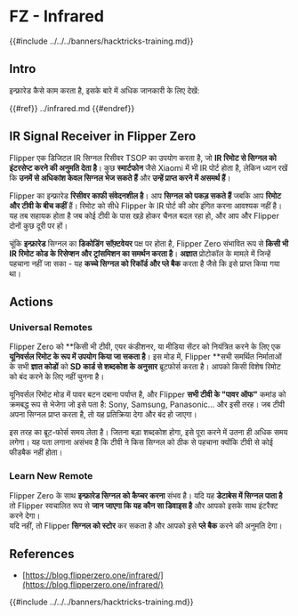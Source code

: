 # FZ - Infrared

{{#include ../../../banners/hacktricks-training.md}}

## Intro <a href="#ir-signal-receiver-in-flipper-zero" id="ir-signal-receiver-in-flipper-zero"></a>

इन्फ्रारेड कैसे काम करता है, इसके बारे में अधिक जानकारी के लिए देखें:


{{#ref}}
../infrared.md
{{#endref}}

## IR Signal Receiver in Flipper Zero <a href="#ir-signal-receiver-in-flipper-zero" id="ir-signal-receiver-in-flipper-zero"></a>

Flipper एक डिजिटल IR सिग्नल रिसीवर TSOP का उपयोग करता है, जो **IR रिमोट से सिग्नल को इंटरसेप्ट करने की अनुमति देता है**। कुछ **स्मार्टफोन** जैसे Xiaomi में भी IR पोर्ट होता है, लेकिन ध्यान रखें कि **उनमें से अधिकांश केवल सिग्नल भेज सकते हैं** और **उन्हें प्राप्त करने में असमर्थ हैं**।

Flipper का इन्फ्रारेड **रिसीवर काफी संवेदनशील है**। आप **सिग्नल को पकड़ सकते हैं** जबकि आप **रिमोट और टीवी के बीच कहीं** हैं। रिमोट को सीधे Flipper के IR पोर्ट की ओर इंगित करना आवश्यक नहीं है। यह तब सहायक होता है जब कोई टीवी के पास खड़े होकर चैनल बदल रहा हो, और आप और Flipper दोनों कुछ दूरी पर हों।

चूंकि **इन्फ्रारेड** सिग्नल का **डिकोडिंग** **सॉफ़्टवेयर** पक्ष पर होता है, Flipper Zero संभावित रूप से **किसी भी IR रिमोट कोड के रिसेप्शन और ट्रांसमिशन का समर्थन करता है**। **अज्ञात** प्रोटोकॉल के मामले में जिन्हें पहचाना नहीं जा सका - यह **कच्चे सिग्नल को रिकॉर्ड और प्ले बैक** करता है जैसे कि इसे प्राप्त किया गया था।

## Actions

### Universal Remotes

Flipper Zero को **किसी भी टीवी, एयर कंडीशनर, या मीडिया सेंटर को नियंत्रित करने के लिए एक **यूनिवर्सल रिमोट के रूप में उपयोग किया जा सकता है**। इस मोड में, Flipper **सभी समर्थित निर्माताओं के सभी **ज्ञात कोडों** को **SD कार्ड से शब्दकोश के अनुसार** ब्रूटफोर्स करता है। आपको किसी विशेष रिमोट को बंद करने के लिए नहीं चुनना है।

यूनिवर्सल रिमोट मोड में पावर बटन दबाना पर्याप्त है, और Flipper **सभी टीवी के "पावर ऑफ"** कमांड को क्रमबद्ध रूप से भेजेगा जो इसे पता है: Sony, Samsung, Panasonic... और इसी तरह। जब टीवी अपना सिग्नल प्राप्त करता है, तो यह प्रतिक्रिया देगा और बंद हो जाएगा।

इस तरह का ब्रूट-फोर्स समय लेता है। जितना बड़ा शब्दकोश होगा, इसे पूरा करने में उतना ही अधिक समय लगेगा। यह पता लगाना असंभव है कि टीवी ने किस सिग्नल को ठीक से पहचाना क्योंकि टीवी से कोई फीडबैक नहीं होता।

### Learn New Remote

Flipper Zero के साथ **इन्फ्रारेड सिग्नल को कैप्चर करना** संभव है। यदि यह **डेटाबेस में सिग्नल पाता है** तो Flipper स्वचालित रूप से **जान जाएगा कि यह कौन सा डिवाइस है** और आपको इसके साथ इंटरैक्ट करने देगा।\
यदि नहीं, तो Flipper **सिग्नल को स्टोर** कर सकता है और आपको इसे **प्ले बैक** करने की अनुमति देगा।

## References

- [https://blog.flipperzero.one/infrared/](https://blog.flipperzero.one/infrared/)

{{#include ../../../banners/hacktricks-training.md}}
